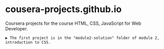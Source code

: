# cousera-projects.github.io
Coursera projects for the course HTML, CSS, JavaScript for Web Developer.

    ▶ The first project is in the "module2-solution" folder of module 2, introduction to CSS.
